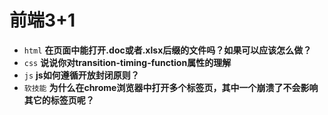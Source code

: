 # 前端3+1
- `html` **在页面中能打开.doc或者.xlsx后缀的文件吗？如果可以应该怎么做？**
- `css` **说说你对transition-timing-function属性的理解**
- `js` **js如何遵循开放封闭原则？**
- `软技能` **为什么在chrome浏览器中打开多个标签页，其中一个崩溃了不会影响其它的标签页呢？**